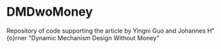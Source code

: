 # DMDwoMoney
Repository of code supporting the article by Yingni Guo and Johannes H\"{o}rner "Dynamic Mechanism Design Without Money" 
